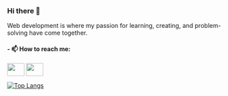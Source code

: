 ### Hi there 👋

Web development is where my passion for learning, creating, and problem-solving have come together.

<h4 align="left">- 📫 How to reach me:</h4>
<p align="left">
<a href="https://twitter.com/manuel_clairice" target="blank"><img align="center" src="https://cdn.jsdelivr.net/npm/simple-icons@3.0.1/icons/twitter.svg" alt="" height="30" width="40" /></a>
<a href="https://www.linkedin.com/in/manuelclairice/" target="blank"><img align="center" src="https://cdn.jsdelivr.net/npm/simple-icons@3.0.1/icons/linkedin.svg" alt="" height="30" width="40" /></a>
</p>

[![Top Langs](https://github-readme-stats.vercel.app/api/top-langs/?username=manuelclairice&layout=compact)](https://github.com/manuelclairice/github-readme-stats)
<!--
**manuelclairice/manuelclairice** is a ✨ _special_ ✨ repository because its `README.md` (this file) appears on your GitHub profile.

Here are some ideas to get you started:

- 🔭 I’m currently working on ...
- 🌱 I’m currently learning ...
- 👯 I’m looking to collaborate on ...
- 🤔 I’m looking for help with ...
- 💬 Ask me about ...
 ...
- 😄 Pronouns: ...
- ⚡ Fun fact: ...
-->

